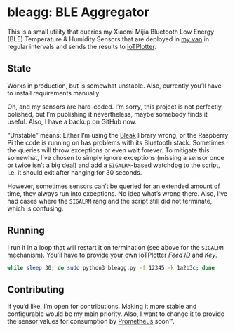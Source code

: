 # bleagg: BLE Aggregator

This is a small utility that queries my Xiaomi Mijia Bluetooth Low Energy (BLE) Temperature & Humidity Sensors that are deployed in [my van](https://github.com/scy/jessie) in regular intervals and sends the results to [IoTPlotter](https://iotplotter.com/).

## State

Works in production, but is somewhat unstable.
Also, currently you’ll have to install requirements manually.

Oh, and my sensors are hard-coded.
I’m sorry, this project is not perfectly polished, but I’m publishing it nevertheless, maybe somebody finds it useful.
Also, I have a backup on GitHub now. 

“Unstable” means:
Either I’m using the [Bleak](https://github.com/hbldh/bleak) library wrong, or the Raspberry Pi the code is running on has problems with its Bluetooth stack.
Sometimes the queries will throw exceptions or even wait forever.
To mitigate this somewhat, I’ve chosen to simply ignore exceptions (missing a sensor once or twice isn’t a big deal) and add a `SIGALRM`-based watchdog to the script, i.e. it should exit after hanging for 30 seconds.

However, sometimes sensors can’t be queried for an extended amount of time, they always run into exceptions.
No idea what’s wrong there.
Also, I’ve had cases where the `SIGALRM` rang and the script still did not terminate, which is confusing.

## Running

I run it in a loop that will restart it on termination (see above for the `SIGALRM` mechanism).
You’ll have to provide your own IoTPlotter _Feed ID_ and _Key_.

```sh
while sleep 30; do sudo python3 bleagg.py -f 12345 -k 1a2b3c; done
```

## Contributing

If you’d like, I’m open for contributions.
Making it more stable and configurable would be my main priority.
Also, I want to change it to provide the sensor values for consumption by [Prometheus](https://prometheus.io/) soon™.
